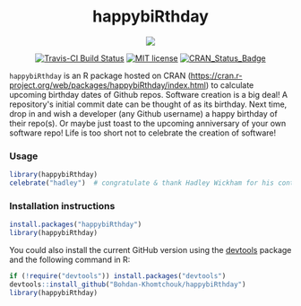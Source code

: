 <div align="center">

# happybiRthday

<img src="https://user-images.githubusercontent.com/9893806/29244819-281b80d8-7f91-11e7-9166-a31e67fe8928.png">

[![Travis-CI Build Status](https://travis-ci.org/Bohdan-Khomtchouk/happybiRthday.svg?branch=master)](https://travis-ci.org/Bohdan-Khomtchouk/happybiRthday)
[![MIT license](http://img.shields.io/badge/license-MIT-blue.svg)](http://opensource.org/licenses/MIT)
[![CRAN_Status_Badge](http://www.r-pkg.org/badges/version/happybiRthday)](https://cran.r-project.org/package=happybiRthday)

</div>

`happybiRthday` is an R package hosted on CRAN (https://cran.r-project.org/web/packages/happybiRthday/index.html) to calculate upcoming birthday dates of Github repos.  Software creation is a big deal!  A repository's initial commit date can be thought of as its birthday.  Next time, drop in and wish a developer (any Github username) a happy birthday of their repo(s).  Or maybe just toast to the upcoming anniversary of your own software repo!  Life is too short not to celebrate the creation of software!

### Usage
```R
library(happybiRthday)
celebrate("hadley")  # congratulate & thank Hadley Wickham for his contributions
```

### Installation instructions

```R
install.packages("happybiRthday")
library(happybiRthday)
```

You could also install the current GitHub version using the [devtools](https://github.com/hadley/devtools) package and the following command in R:
```R
if (!require("devtools")) install.packages("devtools")
devtools::install_github("Bohdan-Khomtchouk/happybiRthday")
library(happybiRthday)
```
